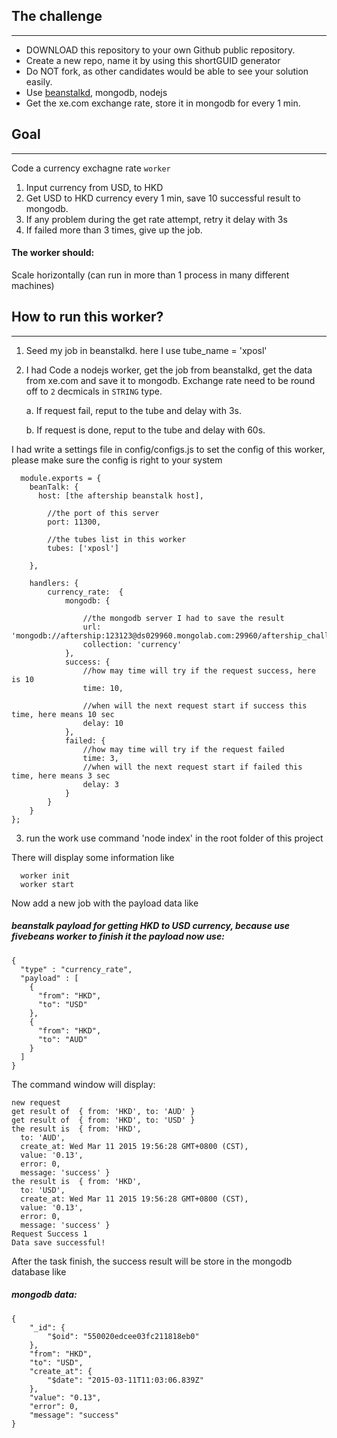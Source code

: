 ## The challenge
---

* DOWNLOAD this repository to your own Github public repository.
* Create a new repo, name it by using this shortGUID generator
* Do NOT fork, as other candidates would be able to see your solution easily.
* Use [beanstalkd](http://kr.github.io/beanstalkd/), mongodb, nodejs
* Get the xe.com exchange rate, store it in mongodb for every 1 min.


## Goal
----
Code a currency exchagne rate `worker`

1. Input currency from USD, to HKD
2. Get USD to HKD currency every 1 min, save 10 successful result to mongodb.
3. If any problem during the get rate attempt, retry it delay with 3s
4. If failed more than 3 times, give up the job.

#### The worker should:
Scale horizontally (can run in more than 1 process in many different machines)

## How to run this worker?
---

1. Seed my job in beanstalkd. here I use tube_name = 'xposl'

2. I had Code a nodejs worker, get the job from beanstalkd, get the data from xe.com and save it to mongodb. Exchange rate need to be round off to `2` decmicals in `STRING` type.
	
	a. If request fail, reput to the tube and delay with 3s.

	b. If request is done, reput to the tube and delay with 60s.

I had write a settings file in config/configs.js to set the config of this worker, please make sure the config is right to your system
```
  module.exports = {
	beanTalk: {
	  host: [the aftership beanstalk host],

     	//the port of this server
		port: 11300,

		//the tubes list in this worker
		tubes: ['xposl']

	},

	handlers: {
		currency_rate:	{
			mongodb: {
			
				//the mongodb server I had to save the result
				url: 'mongodb://aftership:123123@ds029960.mongolab.com:29960/aftership_challenge',
				collection: 'currency'
			},
			success: {
				//how may time will try if the request success, here is 10
				time: 10,

				//when will the next request start if success this time, here means 10 sec
				delay: 10
			},
			failed: {
				//how may time will try if the request failed
				time: 3,
				//when will the next request start if failed this time, here means 3 sec
				delay: 3
			}
		}
	}
};
```
3. run the work use command 'node index' in the root folder of this project

There will display some information like

```
  worker init
  worker start

```
Now add a new job with the payload data like
##### beanstalk payload for getting HKD to USD currency, because use fivebeans worker to finish it the payload now use:
```
{
  "type" : "currency_rate",
  "payload" : [
    {
      "from": "HKD",
      "to": "USD"
    },
	{
      "from": "HKD",
      "to": "AUD"
    }
  ]
}

```

The command window will display:
```
new request
get result of  { from: 'HKD', to: 'AUD' }
get result of  { from: 'HKD', to: 'USD' }
the result is  { from: 'HKD',
  to: 'AUD',
  create_at: Wed Mar 11 2015 19:56:28 GMT+0800 (CST),
  value: '0.13',
  error: 0,
  message: 'success' }
the result is  { from: 'HKD',
  to: 'USD',
  create_at: Wed Mar 11 2015 19:56:28 GMT+0800 (CST),
  value: '0.13',
  error: 0,
  message: 'success' }
Request Success 1
Data save successful!

```


After the task finish, the success result will be store in the mongodb database like
##### mongodb data:
```
{
    "_id": {
        "$oid": "550020edcee03fc211818eb0"
    },
    "from": "HKD",
    "to": "USD",
    "create_at": {
        "$date": "2015-03-11T11:03:06.839Z"
    },
    "value": "0.13",
    "error": 0,
    "message": "success"
}
```


